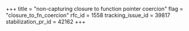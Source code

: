 +++
title = "non-capturing closure to function pointer coercion"
flag = "closure_to_fn_coercion"
rfc_id = 1558
tracking_issue_id = 39817
stabilization_pr_id = 42162
+++
